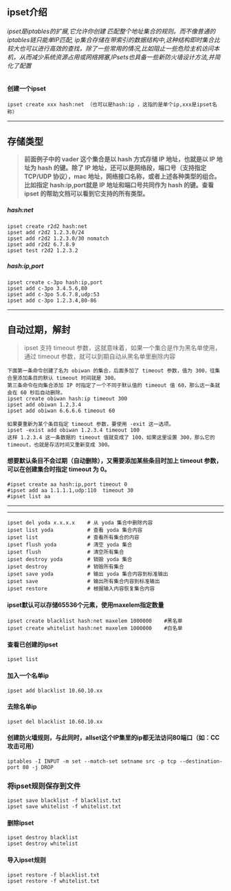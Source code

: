 ## ipset介绍
###### ipset是iptables的扩展,它允许你创建 匹配整个地址集合的规则。而不像普通的iptables链只能单IP匹配, ip集合存储在带索引的数据结构中,这种结构即时集合比较大也可以进行高效的查找，除了一些常用的情况,比如阻止一些危险主机访问本机，从而减少系统资源占用或网络拥塞,IPsets也具备一些新防火墙设计方法,并简化了配置

#### 创建一个ipset
```
ipset create xxx hash:net （也可以是hash:ip ，这指的是单个ip,xxx是ipset名称）
```
---
## 存储类型
> **前面例子中的 vader 这个集合是以 hash 方式存储 IP 地址，也就是以 IP 地址为 hash 的键。除了 IP 地址，还可以是网络段，端口号（支持指定 TCP/UDP 协议），mac 地址，网络接口名称，或者上述各种类型的组合。比如指定 hash:ip,port就是 IP 地址和端口号共同作为 hash 的键。查看 ipset 的帮助文档可以看到它支持的所有类型。**

##### hash:net
```
ipset create r2d2 hash:net
ipset add r2d2 1.2.3.0/24
ipset add r2d2 1.2.3.0/30 nomatch
ipset add r2d2 6.7.8.9
ipset test r2d2 1.2.3.2
```
##### hash:ip,port
```
ipset create c-3po hash:ip,port
ipset add c-3po 3.4.5.6,80
ipset add c-3po 5.6.7.8,udp:53
ipset add c-3po 1.2.3.4,80-86
```
---
## 自动过期，解封
>ipset 支持 timeout 参数，这就意味着，如果一个集合是作为黑名单使用，通过 timeout 参数，就可以到期自动从黑名单里删除内容

```
下面第一条命令创建了名为 obiwan 的集合，后面多加了 timeout 参数，值为 300，往集合里添加条目的默认 timeout 时间就是 300。
第三条命令在向集合添加 IP 时指定了一个不同于默认值的 timeout 值 60，那么这一条就会在 60 秒后自动删除。
ipset create obiwan hash:ip timeout 300
ipset add obiwan 1.2.3.4
ipset add obiwan 6.6.6.6 timeout 60

如果要重新为某个条目指定 timeout 参数，要使用 -exit 这一选项。
ipset -exist add obiwan 1.2.3.4 timeout 100
这样 1.2.3.4 这一条数据的 timeout 值就变成了 100，如果这里设置 300，那么它的 timeout，也就是存活时间又重新变成 300。
```
#### 想要默认条目不会过期（自动删除），又需要添加某些条目时加上 timeout 参数，可以在创建集合时指定 timeout 为 0。
```
#ipset create aa hash:ip,port timeout 0
#ipset add aa 1.1.1.1,udp:110  timeout 30
#ipset list aa
```
--- 
 
--- 
```
ipset del yoda x.x.x.x    # 从 yoda 集合中删除内容
ipset list yoda           # 查看 yoda 集合内容
ipset list                # 查看所有集合的内容
ipset flush yoda          # 清空 yoda 集合
ipset flush               # 清空所有集合
ipset destroy yoda        # 销毁 yoda 集合
ipset destroy             # 销毁所有集合
ipset save yoda           # 输出 yoda 集合内容到标准输出
ipset save                # 输出所有集合内容到标准输出
ipset restore             # 根据输入内容恢复集合内容
```
#### ipset默认可以存储65536个元素，使用maxelem指定数量
```
ipset create blacklist hash:net maxelem 1000000    #黑名单
ipset create whitelist hash:net maxelem 1000000    #白名单
```
#### 查看已创建的ipset
```
ipset list
```
#### 加入一个名单ip
```
ipset add blacklist 10.60.10.xx
```
#### 去除名单ip
```
ipset del blacklist 10.60.10.xx
```
#### 创建防火墙规则，与此同时，allset这个IP集里的ip都无法访问80端口（如：CC攻击可用）
```
iptables -I INPUT -m set --match-set setname src -p tcp --destination-port 80 -j DROP
```
### 将ipset规则保存到文件
```
ipset save blacklist -f blacklist.txt
ipset save whitelist -f whitelist.txt
```
#### 删除ipset
```
ipset destroy blacklist
ipset destroy whitelist
```
#### 导入ipset规则
```
ipset restore -f blacklist.txt
ipset restore -f whitelist.txt
```